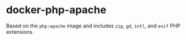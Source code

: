 # docker-php-apache

Based on the `php:apache` image and includes `zip`, `gd`, `intl`, and `exif` PHP extensions.
